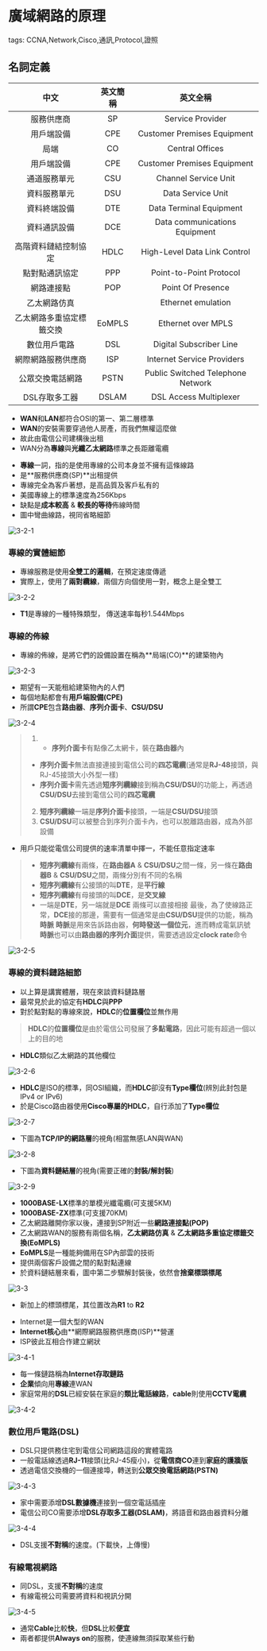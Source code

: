 # 廣域網路的原理

tags: CCNA,Network,Cisco,通訊,Protocol,證照

## 名詞定義

|   中文   | 英文簡稱 | 英文全稱|
| :--------: | :--------:| :------: |
|服務供應商|SP|Service Provider|
|用戶端設備|CPE|Customer Premises Equipment|
|局端|CO|Central Offices|
|用戶端設備|CPE|Customer Premises Equipment|
|通道服務單元|CSU|Channel Service Unit|
|資料服務單元|DSU|Data Service Unit|
|資料終端設備|DTE|Data Terminal Equipment|
|資料通訊設備|DCE|Data communications Equipment|
|高階資料鏈結控制協定|HDLC|High-Level Data Link Control|
|點對點通訊協定|PPP|Point-to-Point Protocol|
|網路連接點|POP|Point Of Presence|
|乙太網路仿真||Ethernet emulation|
|乙太網路多重協定標籤交換|EoMPLS|Ethernet over MPLS|
|數位用戶電路|DSL|Digital Subscriber Line|
|網際網路服務供應商|ISP|Internet Service Providers|
|公眾交換電話網路|PSTN|Public Switched Telephone Network|
|DSL存取多工器|DSLAM|DSL Access Multiplexer|

<!--sec data-title="WAN的簡介" data-id="1" data-nopdf="true" data-collapse=false ces-->

- **WAN**和**LAN**都符合OSI的第一、第二層標準
- **WAN**的安裝需要穿過他人房產，而我們無權這麼做
- 故此由電信公司建構後出租
- WAN分為**專線**與**光纖乙太網路**標準之長距離電纜

<!--endsec-->

<!--sec data-title="專線WAN" data-id="2" data-nopdf="true" data-collapse=false ces-->

- **專線**一詞，指的是使用專線的公司本身並不擁有這條線路
- 是**服務供應商(SP)**出租提供
- 專線完全為客戶著想，是高品質及客戶私有的
- 美國專線上的標準速度為256Kbps
- 缺點是**成本較高** & **較長的等待**佈線時間
- 圖中彎曲線路，視同省略細節

![3-2-1](../images/3-2-1.png)

### 專線的實體細節

- 專線服務是使用**全雙工的邏輯**，在預定速度傳遞
- 實際上，使用了**兩對纜線**，兩個方向個使用一對，概念上是全雙工

![3-2-2](../images/3-2-2.png)

- **T1**是專線的一種特殊類型， 傳送速率每秒1.544Mbps

### 專線的佈線

- 專線的佈線，是將它們的設備設置在稱為**局端(CO)**的建築物內

![3-2-3](../images/3-2-3.png)

- 期望有一天能租給建築物內的人們
- 每個地點都會有**用戶端設備(CPE)**
- 所謂**CPE**包含**路由器**、**序列介面卡**、**CSU/DSU**

![3-2-4](../images/3-2-4.png)

> 1. - **序列介面卡**有點像乙太網卡，裝在**路由器**內
>- **序列介面卡**無法直接連接到電信公司的**四芯電纜**(通常是**RJ-48**接頭，與RJ-45接頭大小外型一樣)
>- **序列介面卡**需先透過**短序列纜線**接到稱為**CSU/DSU**的功能上，再透過**CSU/DSU**去接到電信公司的**四芯電纜**
> 2. **短序列纜線**一端是**序列介面卡**接頭，一端是**CSU/DSU**接頭
> 3. **CSU/DSU**可以被整合到序列介面卡內，也可以脫離路由器，成為外部設備

- 用戶只能從電信公司提供的速率清單中擇一，不能任意指定速率

>- **短序列纜線**有兩條，在**路由器A** & **CSU/DSU**之間一條，另一條在**路由器B** & **CSU/DSU**之間，兩條分別有不同的名稱
>- **短序列纜線**有公接頭的叫**DTE**，是**平行線**
>- **短序列纜線**有母接頭的叫**DCE**，是**交叉線**
>- 一端是**DTE**，另一端就是**DCE**
>兩條可以直接相接
>最後，為了使線路正常，**DCE**接的那邊，需要有一個通常是由**CSU/DSU**提供的功能，稱為**時脈**
>**時脈**是用來告訴路由器，**何時發送一個位元**，進而轉成電氣訊號
>**時脈**也可以由**路由器的序列介面**提供，需要透過設定**clock rate**命令

![3-2-5](../images/3-2-5.png)

### 專線的資料鏈路細節

- 以上算是講實體層，現在來談資料鏈路層
- 最常見於此的協定有**HDLC**與**PPP**
- 對於點對點的專線來說，**HDLC**的**位置欄位**並無作用

>**HDLC**的**位置欄位**是由於電信公司發展了**多點電路**，因此可能有超過一個以上的目的地

- **HDLC**類似乙太網路的其他欄位

![3-2-6](../images/3-2-6.png)

- **HDLC**是ISO的標準，同OSI組織，而**HDLC**卻沒有**Type欄位**(辨別此封包是IPv4 or IPv6)
- 於是Cisco路由器使用**Cisco專屬的HDLC**，自行添加了**Type欄位**

![3-2-7](../images/3-2-7.png)

- 下圖為**TCP/IP的網路層**的視角(相當無感LAN與WAN)

![3-2-8](../images/3-2-8.png)

- 下圖為**資料鏈結層**的視角(需要正確的**封裝/解封裝**)

![3-2-9](../images/3-2-9.png)

<!--endsec-->

<!--sec data-title="乙太網路做為WAN" data-id="3" data-nopdf="true" data-collapse=false ces-->

- **1000BASE-LX**標準的單模光纖電纜(可支援5KM)
- **1000BASE-ZX**標準(可支援70KM)
- 乙太網路離開你家以後，連接到SP附近一些**網路連接點(POP)**
- 乙太網路WAN的服務有兩個名稱，**乙太網路仿真** & **乙太網路多重協定標籤交換(EoMPLS)**
- **EoMPLS**是一種能夠備用在SP內部雲的技術
- 提供兩個客戶設備之間的點對點連線
- 於資料鏈結層來看，圖中第二步驟解封裝後，依然會**捨棄標頭標尾**

![3-3](../images/3-2-3.png)

- 新加上的標頭標尾，其位置改為**R1** to **R2**

<!--endsec-->

<!--sec data-title="存取Internet" data-id="4" data-nopdf="true" data-collapse=false ces-->

- Internet是一個大型的WAN
- **Internet核心**由**網際網路服務供應商(ISP)**營運
- ISP彼此互相合作建立網狀

![3-4-1](../images/3-4-1.png)

- 每一條鏈路稱為**Internet存取鏈路**
- **企業**傾向用**專線**連WAN
- 家庭常用的**DSL**已經安裝在家庭的**類比電話線路**，**cable**則使用**CCTV電纜**

![3-4-2](../images/3-4-2.png)

### 數位用戶電路(DSL)

- DSL只提供務住宅到電信公司網路這段的實體電路
- 一般電話線透過**RJ-11**接頭(比RJ-45瘦小)，從**電信商CO**連到**家庭的護牆版**
- 透過電信交換機的一個連接埠，轉送到**公眾交換電話網路(PSTN)**

![3-4-3](../images/3-4-3.png)

- 家中需要添增**DSL數據機**連接到一個空電話插座
- 電信公司CO需要添增**DSL存取多工器(DSLAM)**，將語音和路由器資料分離

![3-4-4](../images/3-4-4.png)

- DSL支援**不對稱**的速度。(下載快，上傳慢)

### 有線電視網路

- 同DSL，支援**不對稱**的速度
- 有線電視公司需要將資料和視訊分開

![3-4-5](../images/3-4-5.png)

- 通常**Cable**比較**快**，但**DSL**比較**便宜**
- 兩者都提供**Always on**的服務，使連線無須採取某些行動

<!--endsec-->
